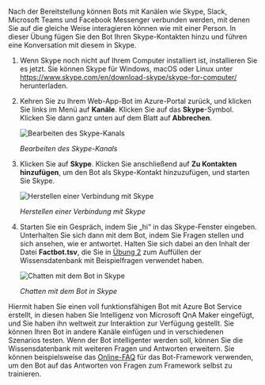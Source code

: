 Nach der Bereitstellung können Bots mit Kanälen wie Skype, Slack, Microsoft Teams und Facebook Messenger verbunden werden, mit denen Sie auf die gleiche Weise interagieren können wie mit einer Person. In dieser Übung fügen Sie den Bot Ihren Skype-Kontakten hinzu und führen eine Konversation mit diesem in Skype.

1. Wenn Skype noch nicht auf Ihrem Computer installiert ist, installieren Sie es jetzt. Sie können Skype für Windows, macOS oder Linux unter https://www.skype.com/en/download-skype/skype-for-computer/ herunterladen.

1. Kehren Sie zu Ihrem Web-App-Bot im Azure-Portal zurück, und klicken Sie links im Menü auf **Kanäle**. Klicken Sie auf das **Skype**-Symbol. Klicken Sie dann ganz unten auf dem Blatt auf **Abbrechen**.

    ![Bearbeiten des Skype-Kanals](../images/portal-edit-skype.png)

    _Bearbeiten des Skype-Kanals_
 
1. Klicken Sie auf **Skype**. Klicken Sie anschließend auf **Zu Kontakten hinzufügen**, um den Bot als Skype-Kontakt hinzuzufügen, und starten Sie Skype.

    ![Herstellen einer Verbindung mit Skype](../images/portal-click-skype.png)
    
    _Herstellen einer Verbindung mit Skype_
 
1. Starten Sie ein Gespräch, indem Sie „hi“ in das Skype-Fenster eingeben. Unterhalten Sie sich dann mit dem Bot, indem Sie Fragen stellen und sich ansehen, wie er antwortet. Halten Sie sich dabei an den Inhalt der Datei **Factbot.tsv**, die Sie in [Übung 2](#Exercise2) zum Auffüllen der Wissensdatenbank mit Beispielfragen verwendet haben.
 
    ![Chatten mit dem Bot in Skype](../images/skype-responses.png)

    _Chatten mit dem Bot in Skype_

Hiermit haben Sie einen voll funktionsfähigen Bot mit Azure Bot Service erstellt, in diesen haben Sie Intelligenz von Microsoft QnA Maker eingefügt, und Sie haben ihn weltweit zur Interaktion zur Verfügung gestellt. Sie können Ihren Bot in andere Kanäle einfügen und in verschiedenen Szenarios testen. Wenn der Bot intelligenter werden soll, können Sie die Wissensdatenbank mit weiteren Fragen und Antworten erweitern. Sie können beispielsweise das [Online-FAQ](https://docs.microsoft.com/azure/bot-service/bot-service-resources-bot-framework-faq?view=azure-bot-service-3.0) für das Bot-Framework verwenden, um den Bot auf das Antworten von Fragen zum Framework selbst zu trainieren.